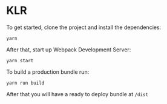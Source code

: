 # KLR

To get started, clone the project and install the dependencies:

```
yarn
```

After that, start up Webpack Development Server:

```
yarn start
```

To build a production bundle run:

```
yarn run build
```

After that you will have a ready to deploy bundle at `/dist`
